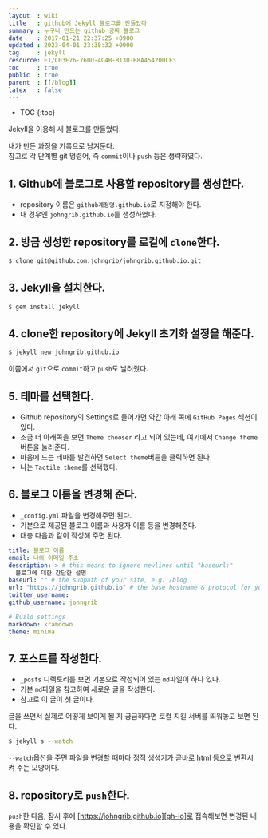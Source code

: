 ```yaml
---
layout  : wiki
title   : github에 Jekyll 블로그를 만들었다
summary : 누구나 만드는 github 공짜 블로그
date    : 2017-01-21 22:37:25 +0900
updated : 2023-04-01 23:38:32 +0900
tag     : jekyll
resource: E1/C03E76-760D-4C4B-B130-B8A454200CF3
toc     : true
public  : true
parent  : [[/blog]]
latex   : false
---
```

* TOC
{:toc}

Jekyll을 이용해 새 블로그를 만들었다.

내가 만든 과정을 기록으로 남겨둔다.  
참고로 각 단계별 git 명령어, 즉 `commit`이나 `push` 등은 생략하였다.


## 1. Github에 블로그로 사용할 repository를 생성한다.

* repository 이름은 `github계정명.github.io`로 지정해야 한다.
* 내 경우엔 `johngrib.github.io`를 생성하였다.

## 2. 방금 생성한 repository를 로컬에 `clone`한다.

```sh
$ clone git@github.com:johngrib/johngrib.github.io.git
```

## 3. Jekyll을 설치한다.

```sh
$ gem install jekyll
```

## 4. clone한 repository에 Jekyll 초기화 설정을 해준다.

```sh
$ jekyll new johngrib.github.io
```

이쯤에서 `git`으로 `commit`하고 `push`도 날려줬다.

## 5. 테마를 선택한다.

* Github repository의 Settings로 들어가면 약간 아래 쪽에 `GitHub Pages` 섹션이 있다.
* 조금 더 아래쪽을 보면 `Theme chooser` 라고 되어 있는데, 여기에서 `Change theme`버튼을 눌러준다.
* 마음에 드는 테마를 발견하면 `Select theme`버튼을 클릭하면 된다.
* 나는 `Tactile theme`를 선택했다.

## 6. 블로그 이름을 변경해 준다.

* `_config.yml` 파일을 변경해주면 된다.
* 기본으로 제공된 블로그 이름과 사용자 이름 등을 변경해준다.
* 대충 다음과 같이 작성해 주면 된다.

```yml
title: 블로그 이름
email: 나의 이메일 주소
description: > # this means to ignore newlines until "baseurl:"
  블로그에 대한 간단한 설명
baseurl: "" # the subpath of your site, e.g. /blog
url: "https://johngrib.github.io" # the base hostname & protocol for your site
twitter_username:
github_username: johngrib

# Build settings
markdown: kramdown
theme: minima
```

## 7. 포스트를 작성한다.

* `_posts` 디렉토리를 보면 기본으로 작성되어 있는 `md`파일이 하나 있다.
* 기본 `md`파일을 참고하여 새로운 글을 작성한다.
* 참고로 이 글이 첫 글이다.

글을 쓰면서 실제로 어떻게 보이게 될 지 궁금하다면 로컬 지킬 서버를 띄워놓고 보면 된다.

```sh
$ jekyll s --watch
```

`--watch`옵션을 주면 파일을 변경할 때마다 정적 생성기가 곧바로 html 등으로 변환시켜 주는 모양이다.

## 8. repository로 `push`한다.

`push`한 다음, 잠시 후에 [https://johngrib.github.io][gh-io]로 접속해보면 변경된 내용을 확인할 수 있다.

[gh-io]: https://johngrib.github.io

